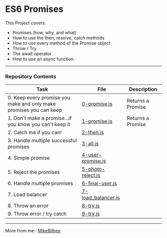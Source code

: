 <h1> ES6 Promises </h1>

This Project covers:
* Promises (how, why, and what)
* How to use the then, resolve, catch methods
* How to use every method of the Promise object
* Throw / Try
* The await operator
* How to use an async function
---
<h3> Repository Contents </h3>

| Task | File | Description |
| ----- | ----- | ----- |
| 0. Keep every promise you make and only make promises you can keep | [0-promise.js](https://github.com/MikeBilbee/atlas-web_back_end/blob/main/ES6_promise/0-promise.js) | Returns a Promise |
| 1. Don't make a promise...if you know you can't keep it | [1-promise.js](https://github.com/MikeBilbee/atlas-web_back_end/blob/main/ES6_promise/1-promise.js) | Returns a Promise |
| 2. Catch me if you can! | [2-then.js](https://github.com/MikeBilbee/atlas-web_back_end/blob/main/ES6_promise/2-then.js) |  |
| 3. Handle multiple successful promises | [3-all.js](https://github.com/MikeBilbee/atlas-web_back_end/blob/main/ES6_promise/3-all.js) |  |
| 4. Simple promise | [4-user-promise.js](https://github.com/MikeBilbee/atlas-web_back_end/blob/main/ES6_promise/4-user-promise.js) |  |
| 5. Reject the promises | [5-photo-reject.js](https://github.com/MikeBilbee/atlas-web_back_end/blob/main/ES6_promise/5-photo-reject.js) |  |
| 6. Handle multiple promises | [6-final-user.js](https://github.com/MikeBilbee/atlas-web_back_end/blob/main/ES6_promise/6-final-user.js) |  |
| 7. Load balancer | [7-load_balancer.js](https://github.com/MikeBilbee/atlas-web_back_end/blob/main/ES6_promise/7-load_balancer.js) |  |
| 8. Throw an error | [8-try.js](https://github.com/MikeBilbee/atlas-web_back_end/blob/main/ES6_promise/8-try.js) |  |
| 9. Throw error / try catch | [9-try.js](https://github.com/MikeBilbee/atlas-web_back_end/blob/main/ES6_promise/9-try.js) |  |


---

More from me : [MikeBilbee](https://github.com/MikeBilbee)
